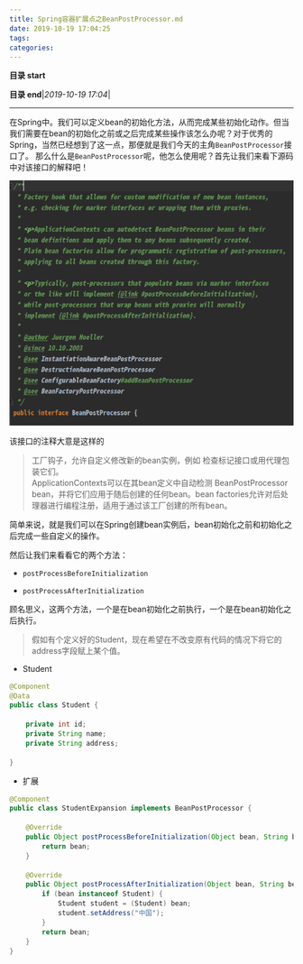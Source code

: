 ```yaml
---
title: Spring容器扩展点之BeanPostProcessor.md
date: 2019-10-19 17:04:25
tags: 
categories: 
---
```


**目录 start**
 

**目录 end**|_2019-10-19 17:04_|
****************************************
在Spring中。我们可以定义bean的初始化方法，从而完成某些初始化动作。但当我们需要在bean的初始化之前或之后完成某些操作该怎么办呢？对于优秀的Spring，当然已经想到了这一点，那便就是我们今天的主角`BeanPostProcessor`接口了。
那么什么是`BeanPostProcessor`呢，他怎么使用呢？首先让我们来看下源码中对该接口的解释吧！

![BeanPostProcessor](https://github.com/dragonhht/GitImgs/blob/master/Spring/beanPostProcessor_1.png)

该接口的注释大意是这样的

> 工厂钩子，允许自定义修改新的bean实例，例如 检查标记接口或用代理包装它们。  
> ApplicationContexts可以在其bean定义中自动检测 BeanPostProcessor bean，并将它们应用于随后创建的任何bean。bean factories允许对后处理器进行编程注册，适用于通过该工厂创建的所有bean。

简单来说，就是我们可以在Spring创建bean实例后，bean初始化之前和初始化之后完成一些自定义的操作。

然后让我们来看看它的两个方法：

-   `postProcessBeforeInitialization`

-   `postProcessAfterInitialization`

顾名思义，这两个方法，一个是在bean初始化之前执行，一个是在bean初始化之后执行。

> 假如有个定义好的Student，现在希望在不改变原有代码的情况下将它的address字段赋上某个值。

-   Student

```java
@Component
@Data
public class Student {

    private int id;
    private String name;
    private String address;

}
```

-   扩展

```java
@Component
public class StudentExpansion implements BeanPostProcessor {

    @Override
    public Object postProcessBeforeInitialization(Object bean, String beanName) throws BeansException {
        return bean;
    }

    @Override
    public Object postProcessAfterInitialization(Object bean, String beanName) throws BeansException {
        if (bean instanceof Student) {
            Student student = (Student) bean;
            student.setAddress("中国");
        }
        return bean;
    }
}
```
